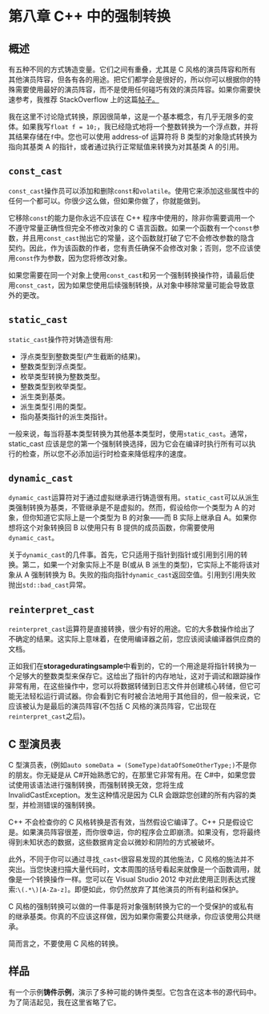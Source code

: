 # 第八章 C++ 中的强制转换

## 概述

有五种不同的方式铸造变量。它们之间有重叠，尤其是 C 风格的演员阵容和所有其他演员阵容，但各有各的用途。把它们都学会是很好的，所以你可以根据你的特殊需要使用最好的演员阵容，而不是使用任何碰巧有效的演员阵容。如果你需要快速参考，我推荐 StackOverflow 上的这篇[帖子。](http://stackoverflow.com/a/332086/465211)

我在这里不讨论隐式转换，原因很简单，这是一个基本概念，有几乎无限多的变体。如果我写`float f = 10;`，我已经隐式地将一个整数转换为一个浮点数，并将其结果存储在`f`中。您也可以使用 address-of 运算符将 B 类型的对象隐式转换为指向其基类 A 的指针，或者通过执行正常赋值来转换为对其基类 A 的引用。

## `const_cast`

`const_cast`操作员可以添加和删除`const`和`volatile`。使用它来添加这些属性中的任何一个都可以。你很少这么做，但如果你做了，你就能做到。

它移除`const`的能力是你永远不应该在 C++ 程序中使用的，除非你需要调用一个不遵守常量正确性但完全不修改对象的 C 语言函数。如果一个函数有一个`const`参数，并且用`const_cast`抛出它的常量，这个函数就打破了它不会修改参数的隐含契约。因此，作为该函数的作者，您有责任确保不会修改对象；否则，您不应该使用`const`作为参数，因为您将修改对象。

如果您需要在同一个对象上使用`const_cast`和另一个强制转换操作符，请最后使用`const_cast`，因为如果您使用后续强制转换，从对象中移除常量可能会导致意外的更改。

## `static_cast`

`static_cast`操作符对铸造很有用:

*   浮点类型到整数类型(产生截断的结果)。
*   整数类型到浮点类型。
*   枚举类型转换为整数类型。
*   整数类型到枚举类型。
*   派生类到基类。
*   派生类型引用的类型。
*   指向基类指针的派生类指针。

一般来说，每当将基本类型转换为其他基本类型时，使用`static_cast`。通常，static_cast 应该是您的第一个强制转换选择，因为它会在编译时执行所有可以执行的检查，所以您不必添加运行时检查来降低程序的速度。

## `dynamic_cast`

`dynamic_cast`运算符对于通过虚拟继承进行铸造很有用。`static_cast`可以从派生类强制转换为基类，不管继承是不是虚拟的。然而，假设给你一个类型为 A 的对象，但你知道它实际上是一个类型为 B 的对象——而 B 实际上继承自 A。如果你想将这个对象转换回 B 以使用只有 B 提供的成员函数，你需要使用`dynamic_cast`。

关于`dynamic_cast`的几件事。首先，它只适用于指针到指针或引用到引用的转换。第二，如果一个对象实际上不是 B(或从 B 派生的类型)，它实际上不能将该对象从 A 强制转换为 B。失败的指向指针`dynamic_cast`返回空值。引用到引用失败抛出`std::bad_cast`异常。

## `reinterpret_cast`

`reinterpret_cast`运算符是直接转换，很少有好的用途。它的大多数操作给出了不确定的结果。这实际上意味着，在使用编译器之前，您应该阅读编译器供应商的文档。

正如我们在**storageduratingsample**中看到的，它的一个用途是将指针转换为一个足够大的整数类型来保存它。这给出了指针的内存地址，这对于调试和跟踪操作非常有用，在这些操作中，您可以将数据转储到日志文件并创建核心转储，但它可能无法轻松运行调试器。你会看到它有时被合法地用于其他目的，但一般来说，它应该被认为是最后的演员阵容(不包括 C 风格的演员阵容，它出现在`reinterpret_cast`之后)。

## C 型演员表

C 型演员表，(例如`auto someData = (SomeType)dataOfSomeOtherType;)`不是你的朋友。你无疑是从 C#开始熟悉它的，在那里它非常有用。在 C#中，如果您尝试使用该语法进行强制转换，而强制转换无效，您将生成 InvalidCastException。发生这种情况是因为 CLR 会跟踪您创建的所有内容的类型，并检测错误的强制转换。

C++ 不会检查你的 C 风格转换是否有效，当然假设它编译了。C++ 只是假设它是。如果演员阵容很差，而你很幸运，你的程序会立即崩溃。如果没有，您将最终得到未知状态的数据，这些数据肯定会以微妙和阴险的方式被破坏。

此外，不同于你可以通过寻找`_cast<`很容易发现的其他施法，C 风格的施法并不突出。当您快速扫描大量代码时，文本周围的括号看起来就像是一个函数调用，就像是一个转换操作一样。您可以在 Visual Studio 2012 中对此使用正则表达式搜索:`\(.*\)[A-Za-z]`。即便如此，你仍然放弃了其他演员的所有利益和保护。

C 风格的强制转换可以做的一件事是将对象强制转换为它的一个受保护的或私有的继承基类。你真的不应该这样做，因为如果你需要公共继承，你应该使用公共继承。

简而言之，不要使用 C 风格的转换。

## 样品

有一个示例**铸件示例**，演示了多种可能的铸件类型。它包含在这本书的源代码中。为了简洁起见，我在这里省略了它。
